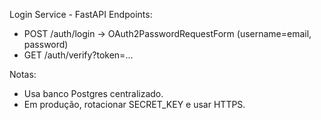 Login Service - FastAPI
Endpoints:
- POST /auth/login -> OAuth2PasswordRequestForm (username=email, password)
- GET /auth/verify?token=...

Notas:
- Usa banco Postgres centralizado.
- Em produção, rotacionar SECRET_KEY e usar HTTPS.

